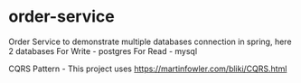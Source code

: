 # order-service
Order Service to demonstrate multiple databases connection in spring, here 2 databases 
For Write - postgres
For Read - mysql

CQRS Pattern - This project uses https://martinfowler.com/bliki/CQRS.html



